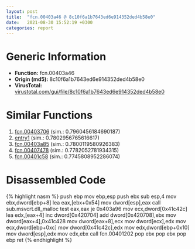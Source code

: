```yaml
---
layout: post
title:  "fcn.00403a46 @ 8c10f6a1b7643ed6e914352ded4b58e0"
date:   2021-08-30 15:52:19 +0300
categories: report
---
```


# Generic Information
- **Function:** fcn.00403a46
- **Origin (md5):** 8c10f6a1b7643ed6e914352ded4b58e0
- **VirusTotal:** [virustotal.com/gui/file/8c10f6a1b7643ed6e914352ded4b58e0][virustotal_ref]



# Similar Functions

1. [fcn.00403706][similar_1_ref] (sim.: 0.7960456184690187)
2. [entry1][similar_2_ref] (sim.: 0.7802956765616617)
3. [fcn.00403a85][similar_3_ref] (sim.: 0.7800119580926383)
4. [fcn.00407478][similar_4_ref] (sim.: 0.7782052781934315)
5. [fcn.00401c58][similar_5_ref] (sim.: 0.7745808952286074)


# Disassembled Code

{% highlight nasm %}
push ebp
mov ebp,esp
push ebx
sub esp,4
mov ebx,dword[ebp+8]
lea eax,[ebx+0x54]
mov dword[esp],eax
call sub.msvcrt.dll_malloc
test eax,eax
je 0x403a96
mov ecx,dword[0x41c42c]
lea edx,[eax+4]
inc dword[0x420704]
add dword[0x420708],ebx
mov dword[eax+4],0x41c428
mov dword[eax+8],ecx
mov dword[ecx],edx
mov ecx,dword[ebp+0xc]
mov dword[0x41c42c],edx
mov edx,dword[ebp+0x10]
mov dword[esp],edx
mov edx,ebx
call fcn.00401202
pop ebx
pop ebx
pop ebp
ret 
{% endhighlight %}


[similar_1_ref]: /report/fcn.00403706@8c10f6a1b7643ed6e914352ded4b58e0
[similar_2_ref]: /report/entry1@f616ef24fa8f527114071d9f6d523e5d
[similar_3_ref]: /report/fcn.00403a85@35bedc5498306afe90b32d21d460d74f
[similar_4_ref]: /report/fcn.00407478@35bedc5498306afe90b32d21d460d74f
[similar_5_ref]: /report/fcn.00401c58@799ea8d6698cf889f1eb7e76fbecd6be
[virustotal_ref]: https://www.virustotal.com/gui/file/8c10f6a1b7643ed6e914352ded4b58e0